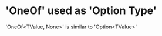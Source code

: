 # 'OneOf' used as 'Option Type'

  'OneOf&lt;TValue, None&gt;' is similar to 'Option&lt;TValue&gt;'

